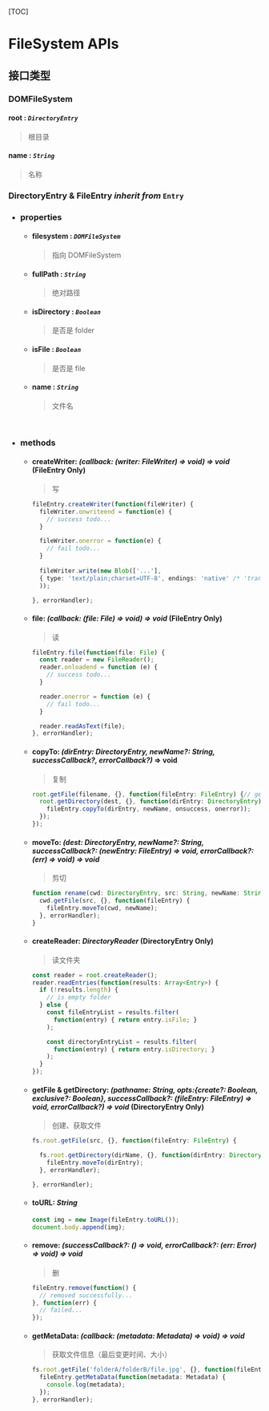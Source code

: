[TOC]

# FileSystem APIs

## 接口类型

### DOMFileSystem

#### root : _`DirectoryEntry`_

> 根目录

#### name : _`String`_

> 名称



### DirectoryEntry & FileEntry _inherit from_ `Entry`

* ### properties

  - #### filesystem : _`DOMFileSystem`_

    > 指向 DOMFileSystem

  - #### fullPath : _`String`_

    > 绝对路径

  - #### isDirectory : _`Boolean`_

    > 是否是 folder

  - #### isFile : _`Boolean`_

    > 是否是 file

  - #### name : _`String`_

    > 文件名

    ​

* ### methods

  - ####  createWriter: _(callback: (writer: FileWriter) => void) => void_ (FileEntry Only)

    > 写

    ```typescript
    fileEntry.createWriter(function(fileWriter) {
      fileWriter.onwriteend = function(e) {
        // success todo...
      }

      fileWriter.onerror = function(e) {
        // fail todo...
      }
      
      fileWriter.write(new Blob(['...'],
      { type: 'text/plain;charset=UTF-8', endings: 'native' /* 'transparet' */ }
      ));

    }, errorHandler);
    ```

  - #### file: _(callback: (file: File) => void) => void_ (FileEntry Only)

    > 读

    ```typescript
    fileEntry.file(function(file: File) {
      const reader = new FileReader();
      reader.onloadend = function (e) {
    	// success todo...
      }

      reader.onerror = function (e) {
        // fail todo...
      }

      reader.readAsText(file);
    }, errorHandler);
    ```

  - #### copyTo: _(dirEntry: DirectoryEntry, newName?: String, successCallback?, errorCallback?)_ => void

    > 复制

    ```typescript
    root.getFile(filename, {}, function(fileEntry: FileEntry) {// get fileEntry
      root.getDirectory(dest, {}, function(dirEntry: DirectoryEntry) {// get dest dirEntry
        fileEntry.copyTo(dirEntry, newName, onsuccess, onerror));
      });
    });
    ```

  - #### moveTo: _(dest: DirectoryEntry, newName?: String, successCallback?: (newEntry: FileEntry) => void, errorCallback?: (err) => void) => void_

    > 剪切

    ```typescript
    function rename(cwd: DirectoryEntry, src: String, newName: String) {
      cwd.getFile(src, {}, function(fileEntry) {
        fileEntry.moveTo(cwd, newName);
      }, errorHandler);
    }
    ```

  - #### createReader: _DirectoryReader_ (DirectoryEntry Only)

    > 读文件夹

    ```typescript
    const reader = root.createReader();
    reader.readEntries(function(results: Array<Entry>) {
      if (!results.length) {
        // is empty folder
      } else {
        const fileEntryList = results.filter(
          function(entry) { return entry.isFile; }
        );

        const directoryEntryList = results.filter(
          function(entry) { return entry.isDirectory; }
        );
      }
    });
    ```

  - #### getFile & getDirectory: _(pathname: String, opts:{create?: Boolean, exclusive?: Boolean}, successCallback?: (fileEntry: FileEntry) => void, errorCallback?) => void_  (DirectoryEntry Only)

    > 创建、获取文件

    ```typescript
    fs.root.getFile(src, {}, function(fileEntry: FileEntry) {

      fs.root.getDirectory(dirName, {}, function(dirEntry: DirectoryEntry) {
        fileEntry.moveTo(dirEntry);
      }, errorHandler);

    }, errorHandler);
    ```

  - #### toURL: _String_

    ```typescript
    const img = new Image(fileEntry.toURL());
    document.body.append(img);
    ```

  - #### remove: _(successCallback?: () => void, errorCallback?: (err: Error) => void) => void_

    > 删

    ```typescript
    fileEntry.remove(function() {
      // removed successfully...
    }, function(err) {
      // failed...
    });
    ```

  - #### getMetaData: _(callback: (metadata: Metadata) => void) => void_

    > 获取文件信息（最后变更时间、大小）

    ```typescript
    fs.root.getFile('folderA/folderB/file.jpg', {}, function(fileEntry: FileEntry) {
      fileEntry.getMetaData(function(metadata: Metadata) {
        console.log(metadata);
      });
    }, errorHandler);
    ```

    ​

    ​